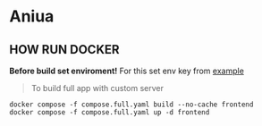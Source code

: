 # Aniua
## HOW RUN DOCKER

**Before build set enviroment!**
For this set env key from [example](https://github.com/AnswerShy/Aniua/blob/main/.example.env) 

 > To build full app with custom server
```
docker compose -f compose.full.yaml build --no-cache frontend
docker compose -f compose.full.yaml up -d frontend
```